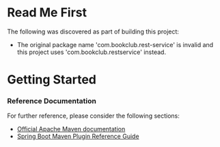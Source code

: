 # Read Me First
The following was discovered as part of building this project:

* The original package name 'com.bookclub.rest-service' is invalid and this project uses 'com.bookclub.restservice' instead.

# Getting Started

### Reference Documentation
For further reference, please consider the following sections:

* [Official Apache Maven documentation](https://maven.apache.org/guides/index.html)
* [Spring Boot Maven Plugin Reference Guide](https://docs.spring.io/spring-boot/docs/2.2.4.RELEASE/maven-plugin/)

